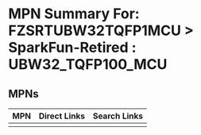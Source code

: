 



# MPN Summary For: FZSRTUBW32TQFP1MCU > SparkFun-Retired : UBW32_TQFP100_MCU

## MPNs
  

|MPN|Direct Links|Search Links|
| :--- | :--- | :--- |
||||
